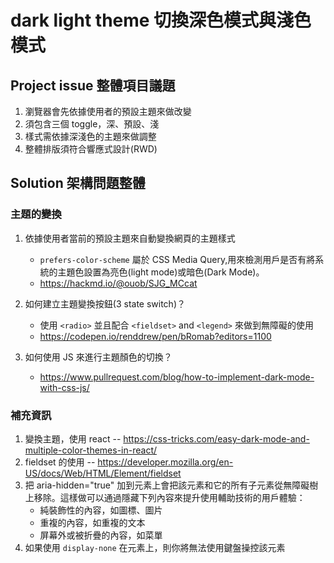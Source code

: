 # dark light theme 切換深色模式與淺色模式

## Project issue 整體項目議題

1. 瀏覽器會先依據使用者的預設主題來做改變
2. 須包含三個 toggle，深、預設、淺
3. 樣式需依據深淺色的主題來做調整
4. 整體排版須符合響應式設計(RWD)

## Solution 架構問題整體

### 主題的變換

1.  依據使用者當前的預設主題來自動變換網頁的主題樣式

    - `prefers-color-scheme` 屬於 CSS Media Query,用來檢測用戶是否有將系統的主題色設置為亮色(light mode)或暗色(Dark Mode)。
    - https://hackmd.io/@ouob/SJG_MCcat

2.  如何建立主題變換按鈕(3 state switch)？

    - 使用 `<radio>` 並且配合 `<fieldset>` and `<legend>` 來做到無障礙的使用
    - https://codepen.io/renddrew/pen/bRomab?editors=1100

3.  如何使用 JS 來進行主題顏色的切換？

    - https://www.pullrequest.com/blog/how-to-implement-dark-mode-with-css-js/

### 補充資訊

1. 變換主題，使用 react -- https://css-tricks.com/easy-dark-mode-and-multiple-color-themes-in-react/
2. fieldset 的使用 -- https://developer.mozilla.org/en-US/docs/Web/HTML/Element/fieldset
3. 把 aria-hidden="true" 加到元素上會把該元素和它的所有子元素從無障礙樹上移除。這樣做可以通過隱藏下列內容來提升使用輔助技術的用戶體驗：
   - 純裝飾性的內容，如圖標、圖片
   - 重複的內容，如重複的文本
   - 屏幕外或被折疊的內容，如菜單
4. 如果使用 `display-none` 在元素上，則你將無法使用鍵盤操控該元素

